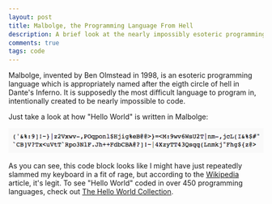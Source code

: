 ```yaml
---
layout: post
title: Malbolge, the Programming Language From Hell
description: A brief look at the nearly impossibly esoteric programming language called Malboge. The code for "Hello World" looks more like a mess of random keystrokes than actual lines of code.
comments: true
tags: code
---
```

Malbolge, invented by Ben Olmstead in 1998, is an esoteric programming language which is appropriately named after the eigth circle of hell in Dante's Inferno. It is supposedly the most difficult language to program in, intentionally created to be nearly impossible to code. 

Just take a look at how "Hello World" is written in Malbolge:

<img src="/img/malbolge.png"><br>

As you can see, this code block looks like I might have just repeatedly slammed my keyboard in a fit of rage, but according to the [Wikipedia](http://en.wikipedia.org/wiki/Malbolge#.22Hello_World.21.22_in_Malbolge) article, it's legit. To see "Hello World" coded in over 450 programming languages, check out [The Hello World Collection](http://helloworldcollection.de/).